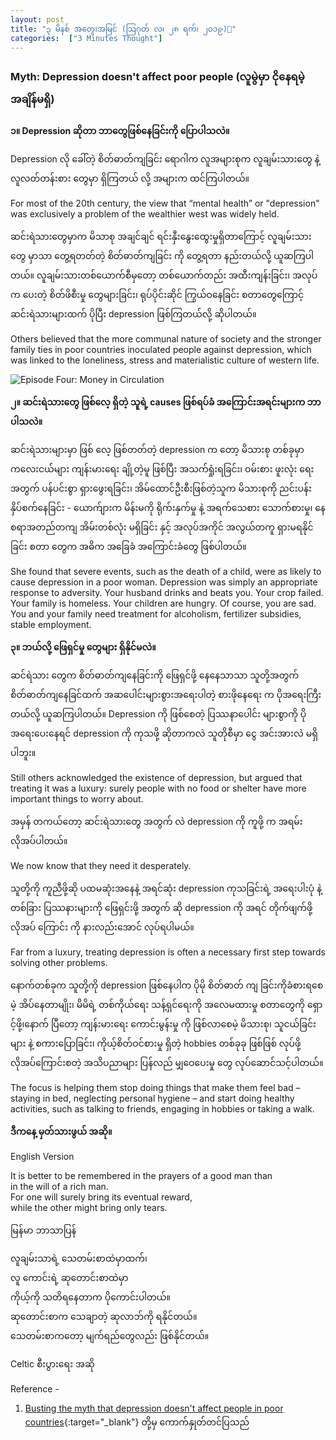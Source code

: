 ```yaml
---
layout: post
title: "၃ မိနစ် အတွေးအမြင် (သြဂုတ် လ၊ ၂၈ ရက်၊ ၂၀၁၉)း"
categories:  ["3 Minutes Thought"]
---
```


###  Myth: Depression doesn't affect poor people (လူမွဲမှာ ငိုနေရမဲ့ အချိန်မရှိ)

**၁။ Depression ဆိုတာ ဘာတွေဖြစ်နေခြင်းကို ပြောပါသလဲ။**

Depression လို ခေါ်တဲ့ စိတ်ဓာတ်ကျခြင်း ရောဂါက လူအများစုက လူချမ်းသားတွေ နဲ့ လူလတ်တန်းစား တွေမှာ ရှိကြတယ် လို့ အများက ထင်ကြပါတယ်။

For most of the 20th century, the view that “mental health” or "depression" was exclusively a problem of the wealthier west was widely held.

ဆင်းရဲသားတွေမှာက မိသာစု အချင်ချင် ရင်းနှီးနွေးထွေးမှုရှိတာကြောင့် လူချမ်းသားတွေ မှာသာ တွေ့ရတတ်တဲ့ စိတ်ဓာတ်ကျခြင်း ကို တွေ့ရတာ နည်းတယ်လို့ ယူဆကြပါတယ်။ လူချမ်းသားတစ်ယောက်စီမှတော့ တစ်ယောက်တည်း အထီးကျန်းခြင်း၊ အလုပ် က ပေးတဲ့ စိတ်ဖိစီးမှု တွေများခြင်း၊ ရုပ်ပိုင်းဆိုင် ကြွယ်ဝနေခြင်း စတာတွေကြောင့် ဆင်းရဲသားများထက် ပိုပြီး depression ဖြစ်ကြတယ်လို့ ဆိုပါတယ်။

Others believed that the more communal nature of society and the stronger family ties in poor countries inoculated people against depression, which was linked to the loneliness, stress and materialistic culture of western life.

<!-- more -->
<img src="http://drive.google.com/uc?export=view&id=12f5e0aym4MH66n9zIXZCn-UKUFmhIa6v" alt="Episode Four: Money in Circulation">

**၂။ ဆင်းရဲသားတွေ ဖြစ်လေ့ ရှိတဲ့ သူရဲ့ causes ဖြစ်ရပ်ခံ အကြောင်းအရင်းများက ဘာပါသလဲ။**

ဆင်းရဲသားများမှာ ဖြစ် လေ့ ဖြစ်တတ်တဲ့ depression က တော့ မိသားစု တစ်ခုမှာ ကလေးငယ်များ ကျန်းမားရေး ချို့တဲ့မူ ဖြစ်ပြီး အသက်ရှုံးရခြင်း၊ ဝမ်းစား ဖူးလုံး ရေး အတွက် ပန်ပင်းစွာ ရှားဖွေးရခြင်း၊ အိမ်ထောင်ဦးစီးဖြစ်တဲ့သူက မိသားစုကို ညင်းပန်းနှိပ်စက်နေခြင်း - ယောက်ျားက မိန်းမကို ရိုက်းနှက်မှု နဲ့ အရက်သေစား သောက်စားမှု၊ နေစရာအတည်တကျ အိမ်းတစ်လုံး မရှိခြင်း နှင့် အလုပ်အကိုင် အလွယ်တကူ ရှားမရနိုင်ခြင်း စတာ တွေက အဓိက အခြေခံ အကြောင်းခံတွေ ဖြစ်ပါတယ်။

She found that severe events, such as the death of a child, were as likely to cause depression in a poor woman.
Depression was simply an appropriate response to adversity. Your husband drinks and beats you. Your crop failed. Your family is homeless. Your children are hungry. Of course, you are sad. You and your family need treatment for alcoholism, fertilizer subsidies, stable employment.

**၃။ ဘယ်လို့ ဖြေရှင်မှု တွေများ ရှိနိုင်မလဲ။**

ဆင်ရဲသား တွေက စိတ်ဓာတ်ကျနေခြင်းကို ဖြေရှင်ဖို့ နေနေသာသာ သူတို့အတွက် စိတ်ဓာတ်ကျနေခြင်ထက် အဆပေါင်းများစွားအရေးပါတဲ့ စားဖိုနေရေး က ပိုအရေးကြီးတယ်လို့ ယူဆကြပါတယ်။ Depression ကို ဖြစ်စေတဲ့ ပြဿနာပေါင်း များစွာကို ပို အရေးပေးနေရင် depression ကို ကုသဖို့ ဆိုတာကလဲ သူတိုစီမှာ ငွေ အင်းအားလဲ မရှိပါဘူး။

Still others acknowledged the existence of depression, but argued that treating it was a luxury: surely people with no food or shelter have more important things to worry about.

အမှန် တကယ်တော့ ဆင်းရဲသားတွေ အတွက် လဲ depression ကို ကူဖို့ က အရမ်း လိုအပ်ပါတယ်။

We now know that they need it desperately.

သူတို့ကို ကူညီဖို့ဆို ပထမဆုံးအနေနဲ့ အရင်ဆုံး depression ကုသခြင်းရဲ့ အရေးပါးပုံ နဲ့ တစ်ခြား ပြဿနားများကို ဖြေရှင်းဖို့ အတွက် ဆို depression ကို အရင် တိုက်ဖျက်ဖို့ လိုအပ် ကြောင်း ကို နားလည်းအောင် လုပ်ရပါမယ်။

Far from a luxury, treating depression is often a necessary first step towards solving other problems.

နောက်တစ်ခုက သူတို့ကို depression ဖြစ်နေပါက ပိုမို စိတ်ဓာတ် ကျ ခြင်းကိုခံစားရစေမဲ့ အိပ်နေတာမျိုး၊ မိမိရဲ့ တစ်ကိုယ်ရေး သန့်ရှင်ရေးကို အလေမထားမှု စတာတွေကို ရှောင့်ဖို့၊နောက် ပြီတော့ ကျန်းမားရေး ကောင်းမွန်းမှု ကို ဖြစ်လာစေမဲ့ မိသားစု၊ သူငယ်ခြင်းများ နဲ့ စကားပြောခြင်း၊ ကိုယ့်စိတ်ဝင်စားမှု ရှိတဲ့ hobbies တစ်ခုခု ဖြစ်ဖြစ် လုပ်ဖို့ လိုအပ်ကြောင်းစတဲ့ အသိပညာများ ပြန်လည် မျှဝေပေးမှု တွေ လုပ်ဆောင်သင့်ပါတယ်။

The focus is helping them stop doing things that make them feel bad – staying in bed, neglecting personal hygiene – and start doing healthy activities, such as talking to friends, engaging in hobbies or taking a walk.

**ဒီကနေ့ မှတ်သားဖွယ် အဆို။**

English Version

It is better to be remembered in the prayers of a good man than<br />
in the will of a rich man.<br />
For one will surely bring its eventual reward, <br />
while the other might bring only tears.<br />

မြန်မာ ဘာသာပြန်

လူချမ်းသာရဲ့ သေတမ်းစာထဲမှာထက်၊<br />
လူ ကောင်းရဲ့ ဆုတောင်းစာထဲမှာ<br />
ကိုယ့်ကို သတိရနေတာက ပိုကောင်းပါတယ်။<br />
ဆုတောင်းစာက သေချာတဲ့ ဆုလာဘ်ကို ရနိုင်တယ်။<br />
သေတမ်းစာကတော့ မျက်ရည်တွေလည်း ဖြစ်နိုင်တယ်။<br />

Celtic စီးပွားရေး အဆို


Reference -
1. [Busting the myth that depression doesn't affect people in poor countries](https://www.theguardian.com/society/2019/apr/30/busting-the-myth-that-depression-doesnt-affect-people-in-poor-countries){:target="_blank"}
တို့မှ ကောက်နှုတ်တင်ပြသည်
